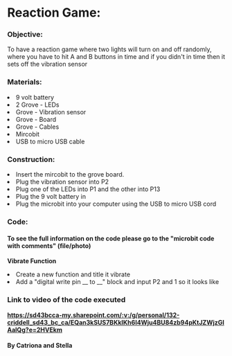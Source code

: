 <h1>Reaction Game:</h1>
  <b><h3>Objective:</h3></b> 
  To have a reaction game where two lights will turn on and off randomly, where you have to hit A and B buttons in time and if you didn't in time then it sets off the vibration sensor
  
<b><h3>Materials:</h3></b>
<li>9 volt battery</li>
<li>2 Grove - LEDs</li>
<li>Grove - Vibration sensor</li>
<li>Grove - Board</li>
<li>Grove - Cables</li>
<li>Mircobit</li>
<li>USB to micro USB cable</li>

<b><h3>Construction:</h3></b>
<li>Insert the mircobit to the grove board.</li>
<li>Plug the vibration sensor into P2</li>
<li>Plug one of the LEDs into P1 and the other into P13<?li>
<li>Plug the 9 volt battery in</li>
<li>Plug the microbit into your computer using the USB to micro USB cord</li>


<b><h3>Code:</b></h3>
<h4>To see the full information on the code please go to the "microbit code with comments" (file/photo)</h4>

<b>Vibrate Function</b>
<li>Create a new function and title it vibrate</li>
<li>Add a "digital write pin __ to __" block and input P2 and 1 so it looks like</li>

<b><h3>Link to video of the code executed</h3><b>
https://sd43bcca-my.sharepoint.com/:v:/g/personal/132-criddell_sd43_bc_ca/EQan3kSUS7BKkIKh6l4Wju4BU84zb94pKtJZWjzGIAalQg?e=2HVEkm 
  
  
  

  
  
  
  
  
  
  
  
  
  
  
  
  <h4>By Catriona and Stella</h4>
  
